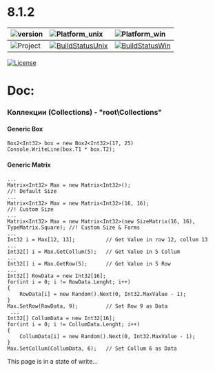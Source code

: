 # 8.1.2
|![version](https://img.shields.io/badge/version-8.1.2%20Beta-green.svg)|![Platform_unix](https://img.shields.io/badge/Unix-Mono%204.0-lightgrey.svg)|![Platform_win](https://img.shields.io/badge/Windows-NET.Core%204.5-lightgrey.svg)|
|:--|:--|:--|
|![Project](https://img.shields.io/badge/Project-Rc.Core-lightgrey.svg)|[![BuildStatusUnix](https://travis-ci.org/AnotherAltr/Rc.Core.svg?branch=master)](https://travis-ci.org/AnotherAltr/Rc.Core)|[![BuildStatusWin](https://ci.appveyor.com/api/projects/status/4ad6ew61pp0lnxio?svg=true)](https://ci.appveyor.com/project/AnotherAltr/rc-core)| 
[![License](https://img.shields.io/badge/License-MIT-blue.svg)](https://github.com/AnotherAltr/Rc.Core/blob/master/LICENSE) 


# Doc:

### Коллекции (Collections) - "root\\Collections"

#### Generic Box
  ```CSharp
  Box2<Int32> box = new Box2<Int32>(17, 25)
  Console.WriteLine(box.T1 * box.T2);
  ``` 
#### Generic Matrix
  ```CSharp
  ...
  Matrix<Int32> Max = new Matrix<Int32>();                                          //! Default Size
  ...
  Matrix<Int32> Max = new Matrix<Int32>(16, 16);                                    //! Custom Size
  ...
  Matrix<Int32> Max = new Matrix<Int32>(new SizeMatrix(16, 16), TypeMatrix.Square); //! Custom Size & Forms
  ...
  Int32 i = Max[12, 13];          // Get Value in row 12, collum 13
  ...
  Int32[] i = Max.GetCollum(5);   // Get Value in 5 Collum
  ...
  Int32[] i = Max.GetRow(5);      // Get Value in 5 Row
  ...
  Int32[] RowData = new Int32[16];
  for(int i = 0; i != RowData.Lenght; i++)
  {
      RowData[i] = new Random().Next(0, Int32.MaxValue - 1);
  }
  Max.SetRow(RowData, 9);         // Set Row 9 as Data
   ...
  Int32[] CollumData = new Int32[16];
  for(int i = 0; i != CollumData.Lenght; i++)
  {
      CollumData[i] = new Random().Next(0, Int32.MaxValue - 1);
  }
  Max.SetCollum(CollumData, 6);   // Set Collum 6 as Data
  ```
  
  
  This page is in a state of write...
